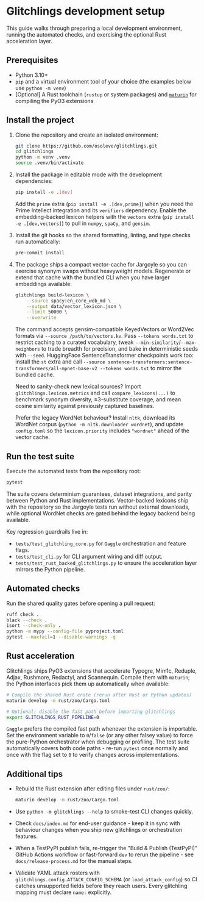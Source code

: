 # Glitchlings development setup

This guide walks through preparing a local development environment, running the automated checks, and exercising the optional Rust acceleration layer.

## Prerequisites

- Python 3.10+
- `pip` and a virtual environment tool of your choice (the examples below use `python -m venv`)
- [Optional] A Rust toolchain (`rustup` or system packages) and [`maturin`](https://www.maturin.rs/) for compiling the PyO3 extensions

## Install the project

1. Clone the repository and create an isolated environment:

   ```bash
   git clone https://github.com/osoleve/glitchlings.git
   cd glitchlings
   python -m venv .venv
   source .venv/bin/activate
   ```

2. Install the package in editable mode with the development dependencies:

   ```bash
   pip install -e .[dev]
   ```

   Add the `prime` extra (`pip install -e .[dev,prime]`) when you need the Prime Intellect integration and its `verifiers` dependency.
   Enable the embedding-backed lexicon helpers with the `vectors` extra (`pip install -e .[dev,vectors]`) to pull in `numpy`, `spaCy`, and `gensim`.

3. Install the git hooks so the shared formatting, linting, and type checks run automatically:

   ```bash
   pre-commit install
   ```

3. The package ships a compact vector-cache for Jargoyle so you can exercise synonym swaps without heavyweight models. Regenerate or extend that cache with the bundled CLI when you have larger embeddings available:

   ```bash
   glitchlings build-lexicon \
       --source spacy:en_core_web_md \
       --output data/vector_lexicon.json \
       --limit 50000 \
       --overwrite
   ```

   The command accepts gensim-compatible KeyedVectors or Word2Vec formats via `--source /path/to/vectors.kv`. Pass `--tokens words.txt` to restrict caching to a curated vocabulary, tweak `--min-similarity`/`--max-neighbors` to trade breadth for precision, and bake in deterministic seeds with `--seed`. HuggingFace SentenceTransformer checkpoints work too: install the `st` extra and call `--source sentence-transformers:sentence-transformers/all-mpnet-base-v2 --tokens words.txt` to mirror the bundled cache.

   Need to sanity-check new lexical sources? Import `glitchlings.lexicon.metrics` and call `compare_lexicons(...)` to benchmark synonym diversity, ≥3-substitute coverage, and mean cosine similarity against previously captured baselines.

   Prefer the legacy WordNet behaviour? Install `nltk`, download its WordNet corpus (`python -m nltk.downloader wordnet`), and update `config.toml` so the `lexicon.priority` includes `"wordnet"` ahead of the vector cache.

## Run the test suite

Execute the automated tests from the repository root:

```bash
pytest
```

The suite covers determinism guarantees, dataset integrations, and parity between Python and Rust implementations. Vector-backed lexicons ship with the repository so the Jargoyle tests run without external downloads, while optional WordNet checks are gated behind the legacy backend being available.

Key regression guardrails live in:

- `tests/test_glitchling_core.py` for `Gaggle` orchestration and feature flags.
- `tests/test_cli.py` for CLI argument wiring and diff output.
- `tests/test_rust_backed_glitchlings.py` to ensure the acceleration layer mirrors the Python pipeline.

## Automated checks

Run the shared quality gates before opening a pull request:

```bash
ruff check .
black --check .
isort --check-only .
python -m mypy --config-file pyproject.toml
pytest --maxfail=1 --disable-warnings -q
```

## Rust acceleration

Glitchlings ships PyO3 extensions that accelerate Typogre, Mim1c, Reduple, Adjax, Rushmore, Redactyl, and Scannequin. Compile them with `maturin`; the Python interfaces pick them up automatically when available:

```bash
# Compile the shared Rust crate (rerun after Rust or Python updates)
maturin develop -m rust/zoo/Cargo.toml

# Optional: disable the fast path before importing glitchlings
export GLITCHLINGS_RUST_PIPELINE=0
```

`Gaggle` prefers the compiled fast path whenever the extension is importable. Set the environment variable to `0`/`false` (or any other falsey value) to force the pure-Python orchestrator when debugging or profiling. The test suite automatically covers both code paths - re-run `pytest` once normally and once with the flag set to `0` to verify changes across implementations.


## Additional tips

- Rebuild the Rust extension after editing files under `rust/zoo/`:

  ```bash
  maturin develop -m rust/zoo/Cargo.toml
  ```

- Use `python -m glitchlings --help` to smoke-test CLI changes quickly.
- Check `docs/index.md` for end-user guidance - keep it in sync with behaviour changes when you ship new glitchlings or orchestration features.
- When a TestPyPI publish fails, re-trigger the "Build & Publish (TestPyPI)" GitHub Actions workflow or fast-forward `dev` to rerun the pipeline - see `docs/release-process.md` for the manual steps.
- Validate YAML attack rosters with `glitchlings.config.ATTACK_CONFIG_SCHEMA` (or `load_attack_config`) so CI catches unsupported fields before they reach users. Every glitchling mapping must declare `name:` explicitly.
